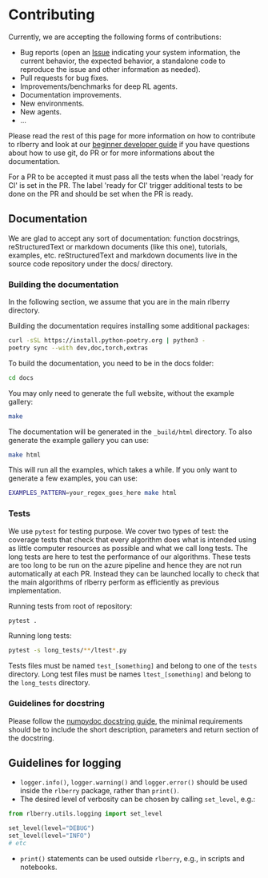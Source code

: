 # Contributing

Currently, we are accepting the following forms of contributions:

- Bug reports (open
  an [Issue](https://github.com/rlberry-py/rlberry/issues/new?assignees=&labels=&template=bug_report.md&title=)
  indicating your system information, the current behavior, the expected behavior, a standalone code to reproduce the
  issue and other information as needed).
- Pull requests for bug fixes.
- Improvements/benchmarks for deep RL agents.
- Documentation improvements.
- New environments.
- New agents.
- ...

Please read the rest of this page for more information on how to contribute to
rlberry and look at our [beginner developer guide](dev_guide) if you have questions
about how to use git, do PR or for more informations about the documentation.

For a PR to be accepted it must pass all the tests when the label 'ready for CI' is set in the PR. The label 'ready for CI' trigger additional tests to be done on the PR and should be set when the PR is ready.

## Documentation

We are glad to accept any sort of documentation: function docstrings, reStructuredText or markdown documents (like this one), tutorials, examples, etc. reStructuredText and markdown documents live in the source code repository under the docs/ directory.

### Building the documentation
In the following section, we assume that you are in the main rlberry directory.

Building the documentation requires installing some additional packages:
```bash
curl -sSL https://install.python-poetry.org | python3 -
poetry sync --with dev,doc,torch,extras
```
To build the documentation, you need to be in the docs folder:
```bash
cd docs
```
You may only need to generate the full website, without the example gallery:
```bash
make
```
The documentation will be generated in the `_build/html` directory. To also generate the example gallery you can use:
```bash
make html
```
This will run all the examples, which takes a while. If you only want to generate a few examples, you can use:
```bash
EXAMPLES_PATTERN=your_regex_goes_here make html
```

### Tests

We use `pytest` for testing purpose. We cover two types of test: the coverage tests that check that every algorithm does what is intended using as little computer resources as possible and what we call long tests. The long tests are here to test the performance of our algorithms. These tests are too long to be run on the azure pipeline and hence they are not run automatically at each PR. Instead they can be launched locally to check that the main algorithms of rlberry perform as efficiently as previous implementation.

Running tests from root of repository:
```bash
pytest .
```

Running long tests:
```bash
pytest -s long_tests/**/ltest*.py
```

Tests files must be named `test_[something]` and belong to one of the `tests` directory. Long test files must be names  `ltest_[something]` and belong to the `long_tests` directory.

### Guidelines for docstring


Please follow the [numpydoc docstring guide](https://numpydoc.readthedocs.io/en/latest/format.html), the minimal requirements should be to include the short description, parameters and  return section of the docstring.


## Guidelines for logging

* `logger.info()`, `logger.warning()` and `logger.error()` should be used inside the `rlberry` package, rather
  than `print()`.
* The desired level of verbosity can be chosen by calling `set_level`, e.g.:

```python
from rlberry.utils.logging import set_level

set_level(level="DEBUG")
set_level(level="INFO")
# etc
```

* `print()` statements can be used outside `rlberry`, e.g., in scripts and notebooks.

